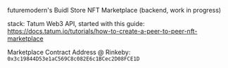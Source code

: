 futuremodern's Buidl Store NFT Marketplace (backend, work in progress)

stack: Tatum Web3 API, started with this guide:
https://docs.tatum.io/tutorials/how-to-create-a-peer-to-peer-nft-marketplace

Marketplace Contract Address @ Rinkeby:
`0x3c19844D53e1aC569C8c082E6c1BCec2D08FCE1D`

